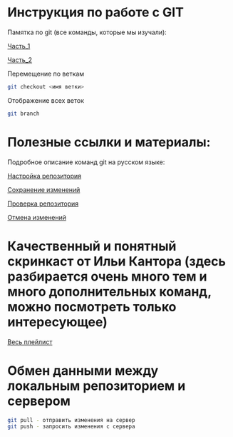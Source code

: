 # Инструкция по работе с GIT


Памятка по git (все команды, которые мы изучали):

 [Часть_1](https://habr.com/ru/post/541258/)

 [Часть_2](https://habr.com/ru/post/542616/)

Перемещение по веткам
```sh
git checkout <имя ветки>
```

Отображение всех веток
```sh
git branch
```

# Полезные ссылки и материалы:
Подробное описание команд git на русском языке:

 [Настройка репозитория](https://www.atlassian.com/ru/git/tutorials/setting-up-a-repository)
 
 [Сохранение изменений](https://www.atlassian.com/ru/git/tutorials/saving-changes)
 
 [Проверка репозитория](https://www.atlassian.com/ru/git/tutorials/inspecting-a-repository)
 
 [Отмена изменений](https://www.atlassian.com/ru/git/tutorials/undoing-changes)

# Качественный и понятный скринкаст от Ильи Кантора (здесь разбирается очень много тем и много дополнительных команд, можно посмотреть только интересующее)

 [Весь плейлист](https://vimeo.com/showcase/5616060)

# Обмен данными между локальным репозиторием и сервером
```sh
git pull - отправить изменения на сервер
git push - запросить изменения с сервера
```